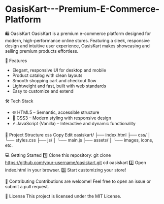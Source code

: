 # OasisKart---Premium-E-Commerce-Platform

🛍️ OasisKart
OasisKart is a premium e-commerce platform designed for modern, high-performance online stores. Featuring a sleek, responsive design and intuitive user experience, OasisKart makes showcasing and selling premium products effortless.


🚀 Features
- Elegant, responsive UI for desktop and mobile
- Product catalog with clean layouts
- Smooth shopping cart and checkout flow
- Lightweight and fast, built with web standards
- Easy to customize and extend


🛠️ Tech Stack
- 🌐 HTML5 – Semantic, accessible structure
- 🎨 CSS3 – Modern styling with responsive design
- ⚡ JavaScript (Vanilla) – Interactive and dynamic functionality


📂 Project Structure
css
Copy
Edit
oasiskart/
├── index.html
├── css/
│   └── styles.css
├── js/
│   └── main.js
├── assets/
│   └── images, icons, etc.


💻 Getting Started
1️⃣ Clone this repository:
git clone https://github.com/your-username/oasiskart.git
cd oasiskart
2️⃣ Open index.html in your browser.
3️⃣ Start customizing your store!


🤝 Contributing
Contributions are welcome! Feel free to open an issue or submit a pull request.


📜 License
This project is licensed under the MIT License.
